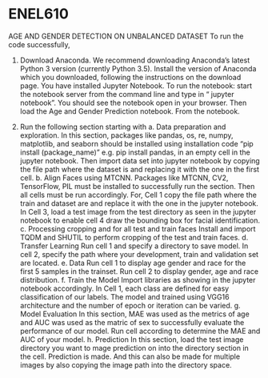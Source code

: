 # ENEL610
AGE AND GENDER DETECTION ON UNBALANCED DATASET
To run the code successfully, 
1) Download Anaconda. We recommend downloading Anaconda’s latest Python 3 version (currently Python 3.5).
Install the version of Anaconda which you downloaded, following the instructions on the download page.
You have installed Jupyter Notebook. To run the notebook: start the notebook server from the command line and type in “ jupyter notebook”. You should see the notebook open in your browser.
Then load the Age and Gender Prediction notebook.
From the notebook.

2) Run the following section starting with 
a.	Data preparation and exploration.
In this section, packages like pandas, os, re, numpy, matplotlib, and seaborn should be installed using installation code “pip install (package_name)” e.g. pip install pandas, in an empty cell in the jupyter notebook. Then import data set into jupyter notebook by copying the file path where the dataset is and replacing it with the one in the first cell.
b.	Align Faces using MTCNN.
Packages like MTCNN, CV2, TensorFlow, PIL must be installed to successfully run the section. Then all cells must be run accordingly. For, Cell 1 copy the file path where the train and dataset are and replace it with the one in the jupyter notebook. In Cell 3, load a test image from the test directory as seen in the jupyter notebook to enable cell 4 draw the bounding box for facial identification.
c.	Processing cropping and for all test and train faces 
Install and import TQDM and SHUTIL to perform cropping of the test and train faces.
d.	Transfer Learning
Run cell 1 and specify a directory to save model. In cell 2, specify the path where your development, train and validation set are located.
e.	Data 
Run cell 1 to display age gender and race for the first 5 samples in the trainset. Run cell 2 to display gender, age and race distribution.
f.	Train the Model
Import libraries as showing in the jupyter notebook accordingly. In Cell 1, each class are defined for easy classification of our labels. The model and trained using VGG16 architecture and the number of epoch or iteration can be varied.
g.	Model Evaluation
In this section, MAE was used as the metrics of age and AUC was used as the matric of sex to successfully evaluate the performance of our model. Run cell according to determine the MAE and AUC of your model.
h.	Prediction
In this section, load the test image directory you want to mage prediction on into the directory section in the cell. Prediction is made. And this can also be made for multiple images by also copying the image path into the directory space.
